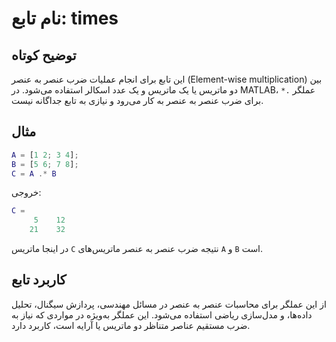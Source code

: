 
# نام تابع: times

## توضیح کوتاه
این تابع برای انجام عملیات ضرب عنصر به عنصر (Element-wise multiplication) بین دو ماتریس یا یک ماتریس و یک عدد اسکالر استفاده می‌شود. در MATLAB، عملگر `.*` برای ضرب عنصر به عنصر به کار می‌رود و نیازی به تابع جداگانه نیست.

## مثال
```matlab
A = [1 2; 3 4];
B = [5 6; 7 8];
C = A .* B
```

خروجی:
```matlab
C =
     5    12
    21    32
```

در اینجا ماتریس `C` نتیجه ضرب عنصر به عنصر ماتریس‌های `A` و `B` است.

## کاربرد تابع
از این عملگر برای محاسبات عنصر به عنصر در مسائل مهندسی، پردازش سیگنال، تحلیل داده‌ها، و مدل‌سازی ریاضی استفاده می‌شود. این عملگر به‌ویژه در مواردی که نیاز به ضرب مستقیم عناصر متناظر دو ماتریس یا آرایه است، کاربرد دارد.
